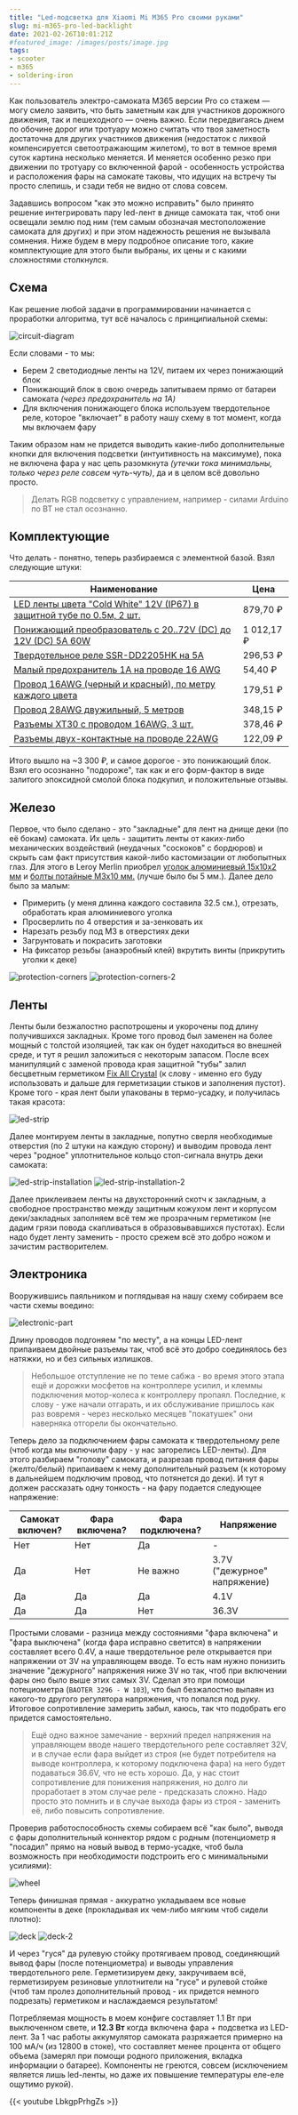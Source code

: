 ```yaml
---
title: "Led-подсветка для Xiaomi Mi M365 Pro своими руками"
slug: mi-m365-pro-led-backlight
date: 2021-02-26T10:01:21Z
#featured_image: /images/posts/image.jpg
tags:
- scooter
- m365
- soldering-iron
---
```


Как пользователь электро-самоката M365 версии Pro со стажем — могу смело заявить, что быть заметным как для участников дорожного движения, так и пешеходного — очень важно. Если передвигаясь днем по обочине дорог или тротуару можно считать что твоя заметность достаточна для других участников движения (недостаток с лихвой компенсируется светоотражающим жилетом), то вот в темное время суток картина несколько меняется. И меняется особенно резко при движении по тротуару со включенной фарой - особенность устройства и расположения фары на самокате таковы, что идущих на встречу ты просто слепишь, и сзади тебя не видно от слова совсем.

Задавшись вопросом "как это можно исправить" было принято решение интегрировать пару led-лент в днище самоката так, чтоб они освещали землю под ним (тем самым обозначая местоположение самоката для других) и при этом надежность решения не вызывала сомнения. Ниже будем в меру подробное описание того, какие комплектующие для этого были выбраны, их цены и с какими сложностями столкнулся.

<!--more-->

## Схема

Как решение любой задачи в программировании начинается с проработки алгоритма, тут всё началось с принципиальной схемы:

![circuit-diagram](/images/posts/m365-backlight/circuit-diagram.jpg)

Если словами - то мы:

- Берем 2 светодиодные ленты на 12V, питаем их через понижающий блок
- Понижающий блок в свою очередь запитываем прямо от батареи самоката _(через предохранитель на 1A)_
- Для включения понижающего блока используем твердотельное реле, которое "включает" в работу нашу схему в тот момент, когда мы включаем фару

Таким образом нам не придется выводить какие-либо дополнительные кнопки для включения подсветки (интуитивность на максимуме), пока не включена фара у нас цепь разомкнута _(утечки тока минимальны, только через реле совсем чуть-чуть)_, да и в целом всё довольно просто.

> Делать RGB подсветку с управлением, например - силами Arduino по BT не стал осознанно.

## Комплектующие

Что делать - понятно, теперь разбираемся с элементной базой. Взял следующие штуки:

Наименование                                                                                                            | Цена
----------------------------------------------------------------------------------------------------------------------- | -----------
[LED ленты цвета "Cold White" 12V (IP67) в защитной тубе по 0.5м, 2 шт.](https://aliexpress.ru/item/4001022366326.html) | 879,70 ₽
[Понижающий преобразователь с 20..72V (DC) до 12V (DC) 5A 60W](https://aliexpress.ru/item/32886316508.html)             | 1 012,17 ₽
[Твердотельное реле SSR-DD2205HK на 5A](https://aliexpress.ru/item/32664722075.html)                                    | 296,53 ₽
[Малый предохранитель 1A на проводе 16 AWG](https://aliexpress.ru/item/4001295332182.html)                              | 54,40 ₽
[Провод 16AWG (черный и красный), по метру каждого цвета](https://aliexpress.ru/item/4000009001537.html)                | 179,51 ₽
[Провод 28AWG двужильный, 5 метров](https://aliexpress.ru/item/4000567154018.html)                                      | 348,15 ₽
[Разъемы XT30 с проводом 16AWG, 3 шт.](https://aliexpress.ru/item/4000508049106.html)                                   | 378,46 ₽
[Разъемы двух-контактные на проводе 22AWG](https://aliexpress.ru/item/33023814410.html)                                 | 122,09 ₽

Итого вышло на ~3 300 ₽, и самое дорогое - это понижающий блок. Взял его осознанно "подороже", так как и его форм-фактор в виде залитого эпоксидной смолой блока подкупил, и положительные отзывы.

## Железо

Первое, что было сделано - это "закладные" для лент на днище деки (по её бокам) самоката. Их цель - защитить ленты от каких-либо механических воздействий (неудачных "соскоков" с бордюров) и скрыть сам факт присутствия какой-либо кастомизации от любопытных глаз. Для этого в Leroy Merlin приобрел [уголок алюминиевый 15х10х2 мм](https://leroymerlin.ru/product/ugolok-alyuminievyy-15h10h2-mm-13014866/) и [болты потайные M3x10 мм.](https://leroymerlin.ru/product/vint-potaynoy-m3h10-mm-13622511/) (лучше было бы 5 мм.). Далее дело было за малым:

- Примерить (у меня длинна каждого составила 32.5 см.), отрезать, обработать края алюминиевого уголка
- Просверлить по 4 отверстия и за-зенковать их
- Нарезать резьбу под M3 в отверстиях деки
- Загрунтовать и покрасить заготовки
- На фиксатор резьбы (анаэробный клей) вкрутить винты (прикрутить уголки к деке)

![protection-corners](/images/posts/m365-backlight/protection-corners.jpg)
![protection-corners-2](/images/posts/m365-backlight/protection-corners-2.jpg)

## Ленты

Ленты были безжалостно распотрошены и укорочены под длину получившихся закладных. Кроме того провод был заменен на более мощный с толстой изоляцией, так как он будет находиться во внешней среде, и тут я решил заложиться с некоторым запасом. После всех манипуляций с заменой провода края защитной "тубы" залил бесцветным герметиком [Fix All Crystal](https://leroymerlin.ru/product/kley-germetik-fix-all-crystal-bescvetnyy-290-ml-81967174/) (к слову - именно его буду использовать и дальше для герметизации стыков и заполнения пустот). Кроме того - края лент были упакованы в термо-усадку, и получилась такая красота:

![led-strip](/images/posts/m365-backlight/led-strip.jpg)

Далее монтируем ленты в закладные, попутно сверля необходимые отверстия (по 2 штуки на каждую сторону) и выводим провода лент через "родное" уплотнительное кольцо стоп-сигнала внутрь деки самоката:

![led-strip-installation](/images/posts/m365-backlight/led-strip-installation.jpg)
![led-strip-installation-2](/images/posts/m365-backlight/led-strip-installation-2.jpg)

Далее приклеиваем ленты на двухсторонний скотч к закладным, а свободное пространство между защитным кожухом лент и корпусом деки/закладных заполняем всё тем же прозрачным герметиком (не дадим грязи повода скапливаться в образовывавшихся пустотах). Если надо будет ленту заменить - просто срежем всё это добро ножом и зачистим растворителем.

## Электроника

Вооружившись паяльником и поглядывая на нашу схему собираем все части схемы воедино:

![electronic-part](/images/posts/m365-backlight/electronic-part.jpg)

Длину проводов подгоняем "по месту", а на концы LED-лент припаиваем двойные разъемы так, чтоб всё это добро соединялось без натяжки, но и без сильных излишков.

> Небольшое отступление не по теме сабжа - во время этого этапа ещё и дорожки мосфетов на контроллере усилил, и клеммы подключения мотор-колеса к контроллеру пропаял. Последние, к слову - уже начали отгарать, и их обслуживание пришлось как раз вовремя - через несколько месяцев "покатушек" они наверняка отгорели бы окончательно.

Теперь дело за подключением фары самоката к твердотельному реле (чтоб когда мы включили фару - у нас загорелись LED-ленты). Для этого разбираем "голову" самоката, и разрезав провод питания фары (желто/белый) припаиваем к нему дополнительный разъем (к которому в дальнейшем подключим провод, что потянется до деки). И тут я должен рассказать одну тонкость - на фару подается следующее напряжение:

Самокат включен? | Фара включена? | Фара подключена? | Напряжение
---------------- | -------------- | ---------------- | ----------
Нет              | Нет            | Да               | -
Да               | Нет            | Не важно         | 3.7V ("дежурное" напряжение)
Да               | Да             | Да               | 4.1V
Да               | Да             | Нет              | 36.3V

Простыми словами - разница между состояниями "фара включена" и "фара выключена" (когда фара исправно светится) в напряжении составляет всего 0.4V, а наше твердотельное реле открывается при напряжении от 3V на управляющем вводе. То есть нам нужно понизить значение "дежурного" напряжения ниже 3V но так, чтоб при включении фары оно было выше этих самых 3V. Сделал это при помощи потециометра (`BAOTER 3296 - W 103`), что был безжалостно выпаян из какого-то другого регулятора напряжения, что попался под руку. Итоговое сопротивление замерить забыл, каюсь, так что подобрать его придется самостоятельно.

> Ещё одно важное замечание - верхний предел напряжения на управляющем вводе нашего твердотельного реле составляет 32V, и в случае если фара выйдет из строя (не будет потребителя на выводе контроллера, к которому подключена фара) на него будет подаваться 36.6V, что не есть хорошо. Да, у нас стоит сопротивление для понижения напряжения, но долго ли проработает в этом случае реле - предсказать сложно. Надо просто это помнить и в случае выхода фары из строя - заменить её, либо повысить сопротивление.

Проверив работоспособность схемы собираем всё "как было", выводя с фары дополнительный коннектор рядом с родным (потенциометр я "посадил" прямо на новый вывод в термо-усадке, чтоб была возможность при необходимости подстроить его с минимальными усилиями):

![wheel](/images/posts/m365-backlight/wheel.jpg)

Теперь финишная прямая - аккуратно укладываем все новые компоненты в деке (прокладывая их чем-либо мягким чтоб сидели плотно):

![deck](/images/posts/m365-backlight/deck.jpg)
![deck-2](/images/posts/m365-backlight/deck-2.jpg)

И через "гуся" да рулевую стойку протягиваем провод, соединяющий вывод фары (после потенциометра) и выводы управления твердотельного реле. Герметизируем деку, закручиваем всё, герметизируем резиновые уплотнители на "гусе" и рулевой стойке (чтоб там пролез дополнительный провод - их придется немного подрезать) герметиком и наслаждаемся результатом!

Потребляемая мощность в моем конфиге составляет 1.1 Вт при выключенном свете, и **12.3 Вт** когда включена фара + подсветка из LED-лент. За 1 час работы аккумулятор самоката разряжается примерно на 100 мА/ч (из 12800 в стоке), что составляет менее процента от общего объема (замерял при помощи родного приложения, вкладка информации о батарее). Компоненты не греются, совсем (исключением является лишь led-ленты, но даже их повышение температуры еле-еле ощутимо рукой).

{{< youtube LbkgpPrhgZs >}}
